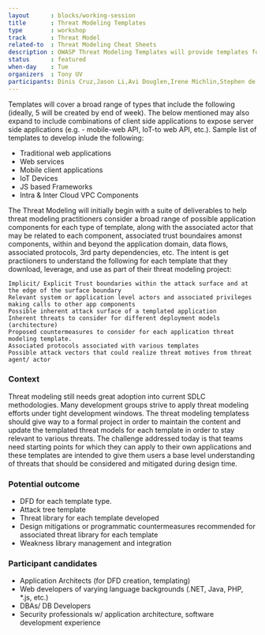 ```yaml
---
layout      : blocks/working-session
title       : Threat Modeling Templates
type        : workshop
track       : Threat Model
related-to  : Threat Modeling Cheat Sheets
description : OWASP Threat Modeling Templates will provide templates for addressing applications templates for which participants can leverage as starter kits for their respective threat modeling efforts.  The intent is to develop, maintain, and enhance a suite of templates that cover different application types, deployment models to which multiple MNCs across various industries can leverage within their respective AppSec groups.
status      : featured
when-day    : Tue
organizers  : Tony UV
participants: Dinis Cruz,Jason Li,Avi Douglen,Irene Michlin,Stephen de Vries,Robert Morschel,Francois Raynaud, Duncan Hurwood
---
```


Templates will cover a broad range of types that include the following (ideally, 5 will be created by end of week). The below mentioned may also expand to include combinations of client side applications to expose server side applications (e.g. - mobile-web API, IoT-to web API, etc.).  Sample list of templates to develop inlude the following:
 - Traditional web applications
 - Web services
 - Mobile client applications 
 - IoT Devices
 - JS based Frameworks
 - Intra & Inter Cloud VPC Components
 
The Threat Modeling will initially begin with a suite of deliverables to help threat modeling practitioners consider a broad range of possible application components for each type of template, along with the associated actor that may be related to each component, associated trust boundaires amonst components, within and beyond the application domain, data flows, associated protocols, 3rd party dependencies, etc.  The intent is get practiioners to understand the following for each template that they download, leverage, and use as part of their threat modeling project:

    Implicit/ Explicit Trust boundaries within the attack surface and at the edge of the surface boundary
    Relevant system or application level actors and associated privileges making calls to other app components
    Possible inherent attack surface of a templated application 
    Inherent threats to consider for different deployment models (architecture)
    Proposed countermeasures to consider for each application threat modeling template.  
    Associated protocols associated with various templates
    Possible attack vectors that could realize threat motives from threat agent/ actor

### Context

Threat modeling still needs great adoption into current SDLC methodologies. Many development groups strive to apply threat modeling efforts under tight development windows.  The threat modeling templatess should give way to a formal project in order to maintain the content and update the templated threat models for each template in order to stay relevant to various threats.  The challenge addressed today is that teams need starting points for which they can apply to their own applications and these templates are intended to give them users a base level understanding of threats that should be considered and mitigated during design time.

### Potential outcome

 * DFD for each template type.  
 * Attack tree template
 * Threat library for each template developed
 * Design mitigations or programmatic countermeasures recommended for associated threat library for each template
 * Weakness library management and integration


### Participant candidates

 * Application Architects (for DFD creation, templating)
 * Web developers of varying language backgrounds (.NET, Java, PHP, *.js, etc.)
 * DBAs/ DB Developers
 * Security professionals w/ application architecture, software development experience


